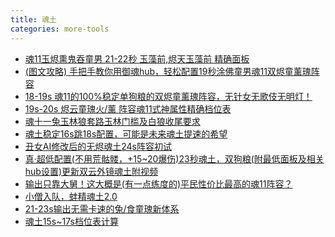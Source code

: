 ```yaml
---
title: 魂土
categories: more-tools
---
```

- <a href="https://bbs.nga.cn/read.php?tid=19096019">魂11玉烬熏鬼吞童男 21-22秒 玉藻前,烬天玉藻前 精确面板</a>
- <a href="https://ngabbs.com/read.php?tid=19300576">(图文攻略) 手把手教你用御魂hub，轻松配置19秒涂佛童男魂11双烬童薰瑰阵容</a>
- <a href="https://bbs.nga.cn/read.php?tid=19084801">18-19s 魂11的100%稳定单狗粮的双烬童薰瑰阵容，无针女无歌伎无明灯！</a>
- <a href="https://bbs.nga.cn/read.php?tid=19811368">19s-20s 烬云童瑰火/薰 阵容魂11式神属性精确档位表</a>
- <a href="https://bbs.nga.cn/read.php?tid=17934671">魂十一兔玉林狼套路玉林门槛及白狼收尾要求</a>
- <a href="https://bbs.nga.cn/read.php?tid=23017393">魂土稳定16s跳18s配置，可能是未来魂土提速的希望</a>
- <a href="https://bbs.nga.cn/read.php?tid=20451453">丑女AI修改后的无烬魂土24s阵容初试</a>
- <a href="https://bbs.nga.cn/read.php?tid=19803343">真·超低配置(不用荒骷髅，+15~20爆伤)23秒魂土，双狗粮(附最低面板及相关hub设置)更新双云外镜魂土附视频</a>
- <a href="https://bbs.nga.cn/read.php?tid=16665071">输出只靠大舅！这大概是(有一点练度的)平民性价比最高的魂11阵容？</a>
- <a href="https://bbs.nga.cn/read.php?tid=22790480">小僧入队，蚌精魂土2.0</a>
- <a href="https://bbs.nga.cn/read.php?tid=20387474">21-23s输出无需卡速的兔/食童瑰新体系</a>
- <a href="https://bbs.nga.cn/read.php?tid=22339131">魂土15s~17s档位表计算</a>
